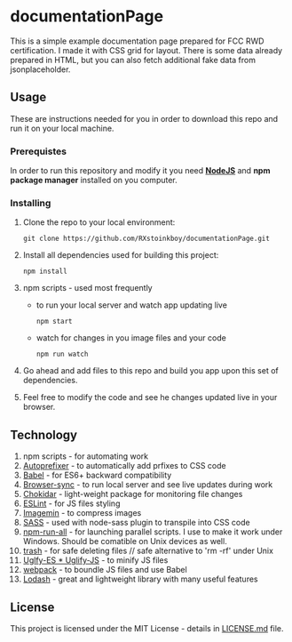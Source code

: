 # documentationPage
This is a simple example documentation page prepared for FCC RWD certification. I made it with CSS grid for layout. There is some data already prepared in HTML, but you can also fetch additional fake data from jsonplaceholder.

## Usage
These are instructions needed for you in order to download this repo and run it on your local machine.

### Prerequistes
In order to run this repository and modify it you need [**NodeJS**][1] and **npm package manager** installed on you computer. 

### Installing

1. Clone the repo to your local environment:
    ```
    git clone https://github.com/RXstoinkboy/documentationPage.git
    ```

1. Install all dependencies used for building this project:
    ```
    npm install
    ```

1. npm scripts - used most frequently
      + to run your local server and watch app updating live
        ```
        npm start
        ```
      + watch for changes in you image files and your code
        ```
        npm run watch
        ```

1. Go ahead and add files to this repo and build you app upon this set of dependencies.

1. Feel free to modify the code and see he changes updated live in your browser. 

## Technology
1. npm scripts - for automating work
1. [Autoprefixer][2] - to automatically add prfixes to CSS code
1. [Babel][3] - for ES6+ backward compatibility
1. [Browser-sync][4] - to run local server and see live updates during work
1. [Chokidar][5] - light-weight package for monitoring file changes
1. [ESLint][6] - for JS files styling
1. [Imagemin][7] - to compress images
1. [SASS][8] - used with node-sass plugin to transpile into CSS code
1. [npm-run-all][9] - for launching parallel scripts. I use to make it work under Windows. Should be comatible on Unix devices as well.
1. [trash][10] - for safe deleting files // safe alternative to 'rm -rf' under Unix
1. [Uglfy-ES * Uglify-JS][11] - to minify JS files
1. [webpack][12] - to boundle JS files and use Babel
1. [Lodash][13] - great and lightweight library with many useful features

## License

This project is licensed under the MIT License - details in [LICENSE.md][10] file.

[1]: https://nodejs.org/en/
[2]: https://autoprefixer.github.io/
[3]: https://babeljs.io/
[4]: https://www.browsersync.io/
[5]: https://www.npmjs.com/package/chokidar
[6]: https://eslint.org/
[7]: https://github.com/imagemin/imagemin
[8]: https://sass-lang.com/
[9]: https://www.npmjs.com/package/npm-run-all
[10]: https://www.npmjs.com/package/trash
[11]: https://www.npmjs.com/package/uglify-es
[12]: https://webpack.js.org/
[13]: https://lodash.com/